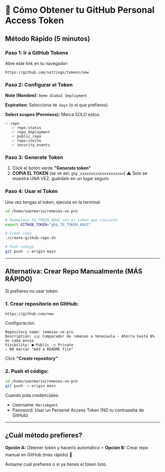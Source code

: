 # 🔑 Cómo Obtener tu GitHub Personal Access Token

## Método Rápido (5 minutos)

### Paso 1: Ir a GitHub Tokens
Abre este link en tu navegador:
```
https://github.com/settings/tokens/new
```

### Paso 2: Configurar el Token

**Note (Nombre):** `Reme Global Deployment`

**Expiration:** Selecciona `90 days` (o el que prefieres)

**Select scopes (Permisos):** Marca SOLO estos:

```
✅ repo
   ✅ repo:status
   ✅ repo_deployment
   ✅ public_repo
   ✅ repo:invite
   ✅ security_events
```

### Paso 3: Generate Token

1. Click el botón verde **"Generate token"**
2. **COPIA EL TOKEN** (se ve así: `ghp_xxxxxxxxxxxxxxxxxxxx`)
   ⚠️ Solo se muestra UNA VEZ, guárdalo en un lugar seguro

### Paso 4: Usar el Token

Una vez tengas el token, ejecuta en la terminal:

```bash
cd /home/usermario/remesas-ve-pro

# Reemplaza TU_TOKEN_AQUI con el token que copiaste
export GITHUB_TOKEN="ghp_TU_TOKEN_AQUI"

# Crear repo
./create-github-repo.sh

# Push código
git push -u origin main
```

---

## Alternativa: Crear Repo Manualmente (MÁS RÁPIDO)

Si prefieres no usar token:

### 1. Crear repositorio en GitHub:
```
https://github.com/new
```

Configuración:
```
Repository name: remesas-ve-pro
Description: 🇻🇪 Comparador de remesas a Venezuela - Ahorra hasta 8% en cada envío
Visibility: ● Public  ○ Private
⚠️ NO marcar "Add a README file"
```

Click **"Create repository"**

### 2. Push el código:
```bash
cd /home/usermario/remesas-ve-pro
git push -u origin main
```

Cuando pida credenciales:
- Username: `MarioAgent`
- Password: Usar un Personal Access Token (NO tu contraseña de GitHub)

---

## ¿Cuál método prefieres?

**Opción A:** Obtener token y hacerlo automático ⚡
**Opción B:** Crear repo manual en GitHub (más rápido) 🚀

Avísame cuál prefieres o si ya tienes el token listo.

